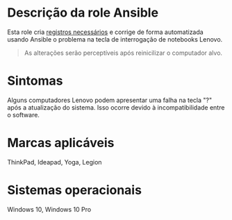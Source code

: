 # Descrição da role Ansible
Esta role cria [registros necessários](https://support.lenovo.com/br/pt/solutions/HT509895#Marcas_aplic%C3%A1veis_HT) e corrige de forma automatizada usando Ansible o problema na tecla de interrogação de notebooks Lenovo.

> As alterações serão perceptíveis após reinicilizar o computador alvo.

# Sintomas
Alguns computadores Lenovo podem apresentar uma falha na tecla "?" após a atualização do sistema. Isso ocorre devido à incompatibilidade entre o software.

# Marcas aplicáveis
ThinkPad, Ideapad, Yoga, Legion

# Sistemas operacionais
Windows 10, Windows 10 Pro
